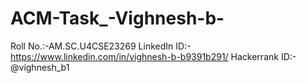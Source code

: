 # ACM-Task_-Vighnesh-b-
Roll No.:-AM.SC.U4CSE23269
LinkedIn ID:- https://www.linkedin.com/in/vighnesh-b-b9391b291/
Hackerrank ID:- @vighnesh_b1
